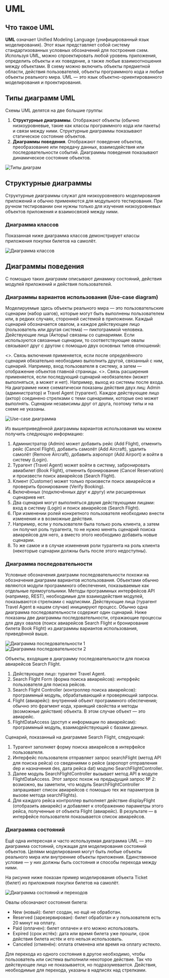 # UML

## Что такое UML

**UML** означает Unified Modeling Language (унифицированный язык моделирования). Этот язык представляет собой систему стандартизованных условных обозначений для построения схем. Используя UML, можно спроектировать любой уровень приложения, определить объекты и их поведение, а также любые взаимоотношения между объектами. В схему можно включить объекты предметной области, действия пользователей, объекты программного кода и любые объекты реального мира. UML — это язык объектно-ориентированного моделирования и проектирования.

## Типы диаграмм UML

Схемы UML делятся на две большие группы:
1. **Структурные диаграммы**. Отображают объекты (обычно низкоуровневые, такие как классы программного кода или пакеты) и связи между ними. Структурные диаграммы показывают статическое состояние объектов. 
2. **Диаграммы поведения**. Отображают поведение объектов, преобразование или передачу данных, взаимодействия или последовательности событий. Диаграммы поведения показывают динамическое состояние объектов.

![Типы диаграм](https://github.com/ilsinyakov/QA_Theory/blob/main/Pictures/02-uml-diagram-types.png)

## Структурные диаграммы

Структурные диаграммы служат для низкоуровневого моделирования приложений и обычно применяются для модульного тестирования. При ручном тестировании они нужны только для изучения низкоуровневых объектов приложения и взаимосвязей между ними.

### Диаграмма классов

Показанная ниже диаграмма классов демонстрирует классы приложения покупки билетов на самолёт.

![Диаграмма классов](https://github.com/ilsinyakov/QA_Theory/blob/main/Pictures/class_diagram.jpg)

## Диаграммы поведения

С помощью таких диаграмм описывают динамику состояний, действия модулей приложений и действия пользователей.

### Диаграммы вариантов использования (Use-case diagram)

Моделируемые здесь объекты реального мира — это пользовательские сценарии (набор шагов), которые могут быть выполнены пользователем или, в редких случаях, сторонней системой в приложении. Каждый сценарий обозначается овалом, а каждое действующее лицо (пользователь или другая система) — пиктограммой человека. Действующие лица (Акторы) связаны со сценариями. Если используются связанные сценарии, то соответствующие овалы связывают друг с другом с помощью двух основных типов отношений: 

<<include>>. Связь включения применяется, если после определённого сценария обязательно необходимо выполнить другой, связанный с ним, сценарий. Например, вход пользователя в систему, а затем — отображение объектов главной страницы. 
<<extend>>. Связь расширения применяется, если последующий сценарий необязателен (может выполняться, а может и нет). Например, выход из системы после входа.  
На диаграмме ниже схематически показаны действия двух лиц: Admin (администратор) и Travel Agent (турагент). Каждое действующее лицо (актор) соединено стрелками с теми сценариями, которые оно может выполнять. Сценарии независимы друг от друга, поэтому типы <include> и <extend> на схеме не указаны.

![Use-case диаграмма](https://github.com/ilsinyakov/QA_Theory/blob/main/Pictures/use_case_diagram.jpg)

Из вышеприведённой диаграммы вариантов использования мы можем получить следующую информацию:
1. Администратор (Admin) может добавить рейс (Add Flight), отменить рейс (Cancel Flight), добавить самолёт (Add Aircraft), удалить самолёт (Remove Aircraft), добавить аэропорт (Add Airport) и войти в систему (Login).
2. Турагент (Travel Agent) может войти в систему, забронировать авиабилет (Book Flight), отменить бронирование (Cancel Reservation) и произвести поиск авиарейсов (Search Flight).
3. Клиент (Customer) может только произвести поиск авиарейсов и проверить бронирование (Verify Booking).
4. Включённых (подключённых друг к другу) или расширенных сценариев нет. 
5. Два сценария могут выполняться двумя действующими лицами: вход в систему (Login) и поиск авиарейсов (Search Flight).
6. При изменении ролей конкретного пользователя необходимо внести изменения и в возможные действия.
7. Например, если у пользователя была только роль клиента, а затем он получил роль турагента, то не нужно менять сценарий поиска авиарейсов для него, а вместо этого необходимо добавить новые сценарии. 
8. То же самое и в случае изменения роли турагента на роль клиента (некоторые сценарии должны быть после этого недоступны).

### Диаграмма последовательности

Условные обозначения диаграмм последовательности похожи на обозначения диаграмм вариантов использования. Объектами обычно являются модули программного обеспечения, показываемые как отдельные прямоугольники. Методы программных интерфейсов API (например, REST), необходимые для взаимодействия модулей, показываются стрелками с надписями. Действующие лица (турагент Travel Agent в нашем случае) инициируют процесс. Обычно одна диаграмма последовательности содержит один сценарий. Ниже показаны две диаграммы последовательности, отражающие процессы для двух овалов (поиск авиарейсов Search Flight и бронирование билета Book Flight) из диаграммы вариантов использования, приведённой выше.

![Диаграмма последовательности 1](https://github.com/ilsinyakov/QA_Theory/blob/main/Pictures/search_flight_sequence_diagram.jpg)  
![Диаграмма последовательности 2](https://github.com/ilsinyakov/QA_Theory/blob/main/Pictures/book_flight_sequence_diagram.jpg)

Объекты, входящие в диаграмму последовательности для поиска авиарейсов Search Flight.

1. Действующее лицо: турагент Travel Agent.
2. Search Flight Form (форма поиска авиарейсов): интерфейс пользователя для поиска рейсов.
3. Search Flight Controller (контроллер поиска авиарейсов): программный модуль, обрабатывающий и проверяющий запросы.
4. Flight (авиарейс): внутренний объект программного обеспечения; обычно это фрагмент кода, хранящий свойства и методы (возможные действия) объекта. В этом случае объект — это авиарейс. 
5. FlightDataAccess (доступ к информации по авиарейсам): программный модуль, взаимодействующий с базами данных.

Сценарий, показанный на диаграмме Search Flight, следующий:
1. Турагент заполняет форму поиска авиарейсов в интерфейсе пользователя.
2. Интерфейс пользователя отправляет запрос searchFlight (метод API для поиска рейса) со сведениями о рейсе (аэропорт отправления dep и назначения des, дата рейса dat) модулю SearchFlightController.
3. Далее модуль SearchFlightController вызывает метод API в модуле FlightDataAccess. Этот запрос похож на предыдущий запрос № 2: возможно, вы заметили, что модуль SearchFlightController запрашивает список авиарейсов с помощью тех же параметров (в вызове метода searchFlights).
4. Для каждого рейса контроллер выполняет действие displayFlight (отобразить авиарейс) и добавляет к отображению параметры этого рейса, полученные от объекта Flight (авиарейс).
В результате — в интерфейсе пользователя показывается список авиарейсов.

### Диаграмма состояний

Ещё одна интересная и часто используемая диаграмма UML — это диаграмма состояний, служащая для моделирования состояний объектов. Целями моделирования могут быть любые объекты реального мира или внутренние объекты приложения. Единственное условие — у них должны быть состояния и способы перехода между ними. 

На рисунке ниже показан пример моделирования объекта Ticket (билет) из приложения покупки билетов на самолёт.

![Диаграмма состояний и переходов](https://github.com/ilsinyakov/QA_Theory/blob/main/Pictures/state_and_transition.png)

Овалы обозначают состояния билета:
* New (новый): билет создан, но ещё не обработан.
* Reserved (зарезервирован): билет обработан и у пользователя есть 20 минут на оплату.
* Paid (оплачен): билет оплачен и его можно использовать.
* Expired (срок истёк): дата или время билета уже прошли, срок действия билета истёк и его нельзя использовать.
* Canceled (отменён): оплата отменена или время на оплату истекло.

Для перехода из одного состояния в другое необходимо, чтобы пользователь или система выполнили некоторое действие. Так что действующее лицо не показывается, но подразумевается. Действия, необходимые для перехода, указаны в надписях над стрелками.


